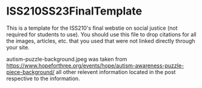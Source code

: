 # ISS210SS23FinalTemplate
This is a template for the ISS210's final webstie on social justice (not required for students to use). You should use this file to drop citations for all the images, articles, etc. that you used that were not linked directly through your site. 

autism-puzzle-background.jpeg was taken from https://www.hopeforthree.org/events/hope/autism-awareness-puzzle-piece-background/
all other relevent information located in the post respective to the information.
